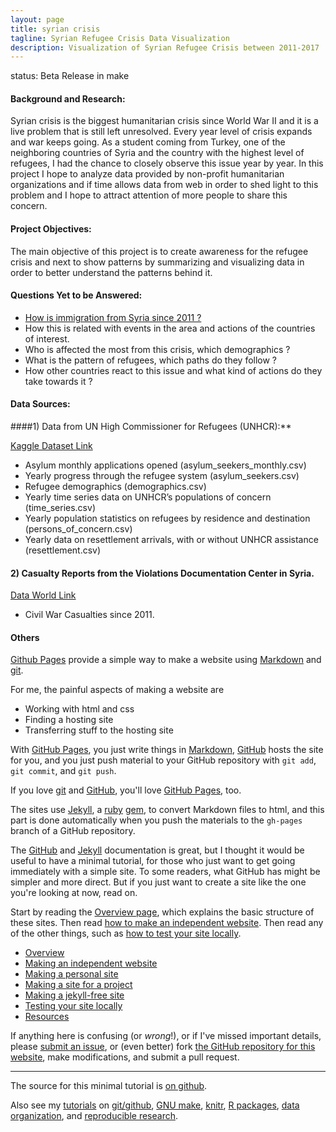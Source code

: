 ```yaml
---
layout: page
title: syrian crisis
tagline: Syrian Refugee Crisis Data Visualization
description: Visualization of Syrian Refugee Crisis between 2011-2017
---
```


status: Beta Release in make

#### Background and Research:

Syrian crisis is the biggest humanitarian crisis since World War
II and it is a live problem that is still left unresolved. 
Every year level of crisis expands and war keeps going. 
As a student coming from Turkey, one of the neighboring countries 
of Syria and the country with the highest level of refugees,
I had the chance to closely observe this issue year by year.
In this project I hope to analyze data provided by non-profit
humanitarian organizations and if time allows data from web in
order to shed light to this problem and I hope to attract 
attention of more people to share this concern. 

#### Project Objectives:

The main objective of this project is to create awareness for
the refugee crisis and next to show patterns by summarizing and
visualizing data in order to better understand the patterns behind it. 

#### Questions Yet to be Answered:

- [How is immigration from Syria since 2011 ?](https://github.com/KeremTurgutlu/syrian_crisis/blob/master/Syrian%20Refugee%20Crisis%20-%20Sandbox.ipynb) 
- How this is related with events in the area and actions of the countries of interest.
- Who is affected the most from this crisis, which demographics ?
- What is the pattern of refugees, which paths do they follow ?
- How other countries react to this issue and what kind of actions do they take towards it ?


#### Data Sources:

####1) Data from UN High Commissioner for Refugees (UNHCR):**

[Kaggle Dataset Link](https://www.kaggle.com/unitednations/refugee-data)

- Asylum monthly applications opened (asylum_seekers_monthly.csv)
- Yearly progress through the refugee system (asylum_seekers.csv)
- Refugee demographics (demographics.csv)
- Yearly time series data on UNHCR’s populations of concern (time_series.csv)
- Yearly population statistics on refugees by residence and destination (persons_of_concern.csv)
- Yearly data on resettlement arrivals, with or without UNHCR assistance (resettlement.csv)

#### 2) Casualty Reports from the Violations Documentation Center in Syria.

[Data World Link](https://data.world/polymathic/casualties-of-the-syrian-civil-war)

- Civil War Casualties since 2011.

#### Others

[Github Pages](https://pages.github.com) provide a simple way to make a
website using
[Markdown](https://daringfireball.net/projects/markdown/) and
[git](https://git-scm.com).

For me, the painful aspects of making a website are

- Working with html and css
- Finding a hosting site
- Transferring stuff to the hosting site

With [GitHub Pages](https://pages.github.com), you just write things in
[Markdown](https://daringfireball.net/projects/markdown/),
[GitHub](https://github.com) hosts the site for you, and you just push
material to your GitHub repository with `git add`, `git commit`, and
`git push`.

If you love [git](https://git-scm.com/) and
[GitHub](https://github.com), you'll love
[GitHub Pages](https://pages.github.com), too.

The sites use [Jekyll](https://jekyllrb.com/), a
[ruby](https://www.ruby-lang.org/en/) [gem](https://rubygems.org/), to
convert Markdown files to html, and this part is done
automatically when you push the materials to the `gh-pages` branch
of a GitHub repository.

The [GitHub](https://pages.github.com) and
[Jekyll](https://jekyllrb.com) documentation is great, but I thought it
would be useful to have a minimal tutorial, for those who just want to
get going immediately with a simple site. To some readers, what GitHub
has might be simpler and more direct.  But if you just want to create
a site like the one you're looking at now, read on.

Start by reading the [Overview page](pages/overview.html), which
explains the basic structure of these sites. Then read
[how to make an independent website](pages/independent_site.html). Then
read any of the other things, such as
[how to test your site locally](pages/local_test.html).

- [Overview](pages/overview.html)
- [Making an independent website](pages/independent_site.html)
- [Making a personal site](pages/user_site.html)
- [Making a site for a project](pages/project_site.html)
- [Making a jekyll-free site](pages/nojekyll.html)
- [Testing your site locally](pages/local_test.html)
- [Resources](pages/resources.html)

If anything here is confusing (or _wrong_!), or if I've missed
important details, please
[submit an issue](https://github.com/kbroman/simple_site/issues), or (even
better) fork [the GitHub repository for this website](https://github.com/kbroman/simple_site),
make modifications, and submit a pull request.

---

The source for this minimal tutorial is [on github](https://github.com/kbroman/simple_site).

Also see my [tutorials](http://kbroman.org/pages/tutorials) on
[git/github](http://kbroman.org/github_tutorial),
[GNU make](http://kbroman.org/minimal_make),
[knitr](http://kbroman.org/knitr_knutshell),
[R packages](http://kbroman.org/pkg_primer),
[data organization](http://kbroman.org/dataorg),
and [reproducible research](http://kbroman.org/steps2rr).
